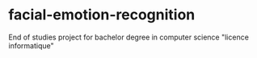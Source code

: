 # facial-emotion-recognition

End of studies project for bachelor degree in computer science "licence informatique"
